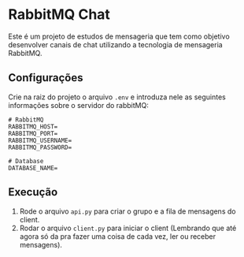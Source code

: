 # RabbitMQ Chat
Este é um projeto de estudos de mensageria que tem como objetivo desenvolver canais de chat utilizando a tecnologia de mensageria RabbitMQ. 

## Configurações 
Crie na raiz do projeto o arquivo `.env` e introduza nele as seguintes informações sobre o servidor do rabbitMQ:

```env
# RabbitMQ
RABBITMQ_HOST=
RABBITMQ_PORT=
RABBITMQ_USERNAME=
RABBITMQ_PASSWORD=

# Database
DATABASE_NAME=
```

## Execução
1. Rode o arquivo `api.py` para criar o grupo e a fila de mensagens do client.
2. Rodar o arquivo `client.py` para iniciar o client (Lembrando que até agora só da pra fazer uma coisa de cada vez, ler ou receber mensagens).